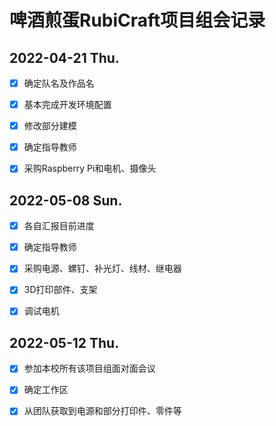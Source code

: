 # 啤酒煎蛋RubiCraft项目组会记录

## 2022-04-21 Thu.

- [x] 确定队名及作品名

- [x] 基本完成开发环境配置

- [x] 修改部分建模

- [x] 确定指导教师

- [x] 采购Raspberry Pi和电机、摄像头

## 2022-05-08 Sun.

- [x] 各自汇报目前进度

- [x] 确定指导教师

- [x] 采购电源、螺钉、补光灯、线材、继电器

- [x] 3D打印部件、支架

- [x] 调试电机

## 2022-05-12 Thu.

- [x] 参加本校所有该项目组面对面会议

- [x] 确定工作区

- [x] 从团队获取到电源和部分打印件、零件等

